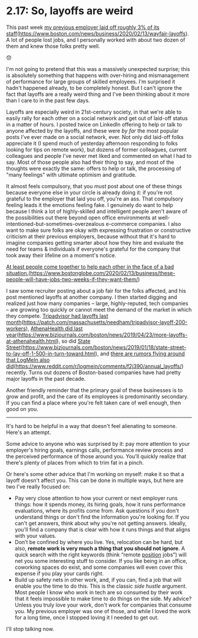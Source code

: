 # 2.17: So, layoffs are weird
This past week [my previous employer laid off roughly 3% of its staff]()(https://www.boston.com/news/business/2020/02/13/wayfair-layoffs). A lot of people lost jobs, and I personally worked with about two dozen of them and knew those folks pretty well. 

😞

I'm not going to pretend that this was a massively unexpected surprise; this is absolutely something that happens with over-hiring and mismanagement of performance for large groups of skilled employees. I'm surprised it hadn't happened already, to be completely honest. But I can't ignore the fact that layoffs are a really weird thing and I've been thinking about it more than I care to in the past few days. 

Layoffs are especially weird in 21st-century society, in that we're able to easily rally for each other on a social network and get out of laid-off status in a matter of hours. I posted twice on LinkedIn offering to help or talk to anyone affected by the layoffs, and these were _by far_ the most popular posts I've ever made on a social network, ever. Not only did laid-off folks appreciate it (I spend much of yesterday afternoon responding to folks looking for tips on remote work), but dozens of former colleagues, current colleagues and people I've never met liked and commented on what I had to say. Most of those people also had their thing to say, and most of the thoughts were exactly the same: offers to help or talk, the processing of "many feelings" with ultimate optimism and gratitude.

It almost feels compulsory, that you _must_ post about one of these things because everyone else in your circle is already doing it: if you're not grateful to the employer that laid you off, you're an ass. That compulsory feeling leads it the emotions feeling fake. I genuinely do want to help because I think a lot of highly-skilled and intelligent people aren't aware of the possibilities out there beyond open office environments at well-intentioned-but-sometimes-overzealous e-commerce companies. I also want to make sure folks are okay with expressing frustration or constructive criticism at their previous employers, because without that it's hard to imagine companies getting smarter about how they hire and evaluate the need for teams & individuals if everyone's grateful for the company that took away their lifeline on a moment's notice.

[At least people come together to help each other in the face of a bad situation.]()(https://www.bostonglobe.com/2020/02/13/business/these-people-will-have-jobs-two-weeks-if-they-want-them/)

I saw some recruiter posting about a job fair for the folks affected,  and his post mentioned layoffs at another company. I then started digging and realized just how many companies – large, highly-reputed, tech companies – are growing too quickly or cannot meet the demand of the market in which they compete. [Tripadvisor had layoffs last month]()(https://patch.com/massachusetts/needham/tripadvisor-layoff-200-workers), [AthenaHealth did last year]()(https://www.bizjournals.com/boston/news/2019/04/23/more-layoffs-at-athenahealth.html), so did [State Street]()(https://www.bizjournals.com/boston/news/2019/01/18/state-street-to-lay-off-1-500-in-turn-toward.html), and [there are rumors flying around that LogMeIn also did]()(https://www.reddit.com/r/logmein/comments/f2j390/annual_layoffs/) recently. Turns out dozens of Boston-based companies have had pretty major layoffs in the past decade. 

Another friendly reminder that the primary goal of these businesses is to grow and profit, and the care of its employees is predominantly secondary. If you can find a place where you're felt taken care of well enough, then good on you.

---- 
It's hard to be helpful in a way that doesn't feel alienating to someone. Here's an attempt.

Some advice to anyone who was surprised by it: pay more attention to your employer's hiring goals, earnings calls, performance review process and the perceived performance of those around you. You'll quickly realize that there's plenty of places from which to trim fat in a pinch. 

Or here's some other advice that I'm working on myself: make it so that a layoff doesn't affect you. This can be done in multiple ways, but here are two I've really focused on:
- Pay very close attention to how your current or next employer runs things: how it spends money, its hiring goals, how it runs performance evaluations, where its profits come from. Ask questions if you don't understand things or don't find the information you're looking for. If you can't get answers, think about why you're not getting answers. Ideally, you'll find a company that is clear with how it runs things and that aligns with your values.
- Don’t be confined by where you live. Yes, relocation can be hard, but also, **remote work is very much a thing that you should not ignore**. A quick search with the right keywords (think “remote [position]() jobs”) will net you some interesting stuff to consider. If you like being in an office, coworking spaces do exist, and some companies will even cover this expense if you play your cards right.
- Build up safety nets in other work, and, if you can, find a job that will enable you the time to do this. This is the classic _side hustle_ argument. Most people I know who work in tech are so consumed by their work that it feels impossible to make time to do things on the side. My advice? Unless you truly love your work, don't work for companies that consume you. My previous employer was one of those, and while I loved the work for a long time, once I stopped loving it I needed to get out.

I'll stop talking now.

